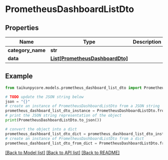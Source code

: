 # PrometheusDashboardListDto


## Properties

Name | Type | Description | Notes
------------ | ------------- | ------------- | -------------
**category_name** | **str** |  | 
**data** | [**List[PrometheusDashboardDto]**](PrometheusDashboardDto.md) |  | 

## Example

```python
from taikunpycore.models.prometheus_dashboard_list_dto import PrometheusDashboardListDto

# TODO update the JSON string below
json = "{}"
# create an instance of PrometheusDashboardListDto from a JSON string
prometheus_dashboard_list_dto_instance = PrometheusDashboardListDto.from_json(json)
# print the JSON string representation of the object
print(PrometheusDashboardListDto.to_json())

# convert the object into a dict
prometheus_dashboard_list_dto_dict = prometheus_dashboard_list_dto_instance.to_dict()
# create an instance of PrometheusDashboardListDto from a dict
prometheus_dashboard_list_dto_from_dict = PrometheusDashboardListDto.from_dict(prometheus_dashboard_list_dto_dict)
```
[[Back to Model list]](../README.md#documentation-for-models) [[Back to API list]](../README.md#documentation-for-api-endpoints) [[Back to README]](../README.md)


